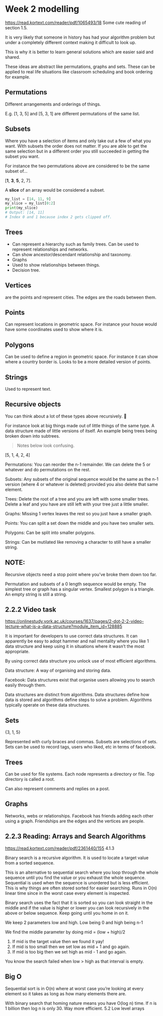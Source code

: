 # Week 2 modelling
https://read.kortext.com/reader/pdf/1065493/18
Some cute reading of section 1.5.

It is very likely that someone in history has had your algorithm problem but under a completely different context making it difficult to look up.

This is why it is better to learn general solutions which are easier said and shared.

These ideas are abstract like permutations, graphs and sets. These can be applied to real life situations like classroom scheduling and book ordering for example.

## Permutations

Different arrangements and orderings of things.

E.g. [1, 3, 5] and [5, 3, 1] are different permutations of the same list.

## Subsets

Where you have a selection of items and only take out a few of what you want. With subsets the order does not matter. If you are able to get the same selection but in a different order you still succeeded in getting the subset you want.

For instance the two permutations above are considered to be the same subset of...

[**1**, **3**, **5**, 2, 7].

A **slice** of an array would be considered a subset.

```py
my_list = [14, 11, 9]
my_slice = my_list[0:2]
print(my_slice)
# Output: [14, 11]
# Index 0 and 1 because index 2 gets clipped off.
```

## Trees

- Can represent a hierarchy such as family trees. Can be used to represent relationships and networks.
- Can show ancestor/descendant relationship and taxonomy.
- Graphs
- Used to show relationships between things.
- Decision tree.

## Vertices

are the points and represent cities. The edges are the roads between them.

## Points

Can represent locations in geometric space. For instance your house would have some coordinates used to show where it is.

## Polygons

Can be used to define a region in geometric space. For instance it can show where a country border is. Looks to be a more detailed version of points.

## Strings

Used to represent text.

## Recursive objects

You can think about a lot of these types above recursively. 🧠

For instance look at big things made out of little things of the same type. A data structure made of little versions of itself. An example being trees being broken down into subtrees.

> Notes below look confusing.

[5, 1, 4, 2, 4]

Permutations: You can reorder the n-1 remainder. We can delete the 5 or whatever and do permutations on the rest. 

Subsets: Any subsets of the original sequence would be the same as the n-1 version (where 4 or whatever is deleted) provided you also delete that same element.

Trees: Delete the root of a tree and you are left with some smaller trees. Delete a leaf and you have are still left with your tree just a little smaller.

Graphs: Missing 1 vertex leaves the rest so you just have a smaller graph.

Points: You can split a set down the middle and you have two smaller sets.

Polygons:  Can be split into smaller polygons.

Strings: Can be mutilated like removing a character to still have a smaller string.

## NOTE:

Recursive objects need a stop point where you’ve broke them down too far.

Permutation and subsets of a 0 length sequence would be empty. The simplest tree or graph has a singular vertex. Smallest polygon is a triangle. An empty string is still a string.

## 2.2.2 Video task

https://onlinestudy.york.ac.uk/courses/1637/pages/2-dot-2-2-video-lecture-what-is-a-data-structure?module_item_id=128885

It is important for developers to use correct data structures. It can apparently be easy to adopt hammer and nail mentality where you like 1 data structure and keep using it in situations where it wasn’t the most appropriate.

By using correct data structure you unlock use of most efficient algorithms.

Data structure: A way of organising and storing data.

Facebook: Data structures exist that organise users allowing you to search easily through them.

Data structures are distinct from algorithms. Data structures define how data is stored and algorithms define steps to solve a problem. Algorithms typically operate on these data structures.

## Sets

{3, 1, 5}

Represented with curly braces and commas.
Subsets are selections of sets. 
Sets can be used to record tags, users who liked, etc in terms of facebook.

## Trees

Can be used for file systems. Each node represents a directory or file.
Top directory is called a root.

Can also represent comments and replies on a post.

## Graphs

Networks, webs or relationships.
Facebook has friends adding each other using a graph. Friendships are the edges and the vertices are people.

## 2.2.3 Reading: Arrays and Search Algorithms

https://read.kortext.com/reader/pdf/2361440/155
4.1.3

Binary search is a recursive algorithm. It is used to locate a target value from a sorted sequence.

This is an alternative to sequential search where you loop through the whole sequence until you find the value or you exhaust the whole sequence. Sequential is used when the sequence is unordered but is less efficient. This is why things are often stored sorted for easier searching. Runs in O(n) linear time since in the worst case every element is inspected.

Binary search uses the fact that it is sorted so you can look straight in the middle and if the value is higher or lower you can look recursively in the above or below sequence. Keep going until you home in on it.

We keep 2 parameters low and high. Low being 0 and high being n-1

We find the middle parameter by doing mid = (low + high)/2

1. If mid is the target value then we found it yay!
2. If mid is too small then we set low as mid + 1 and go again.
3. If mid is too big then we set high as mid - 1  and go again.

You know the search failed when low > high as that interval is empty.

## Big O

Sequential sort is in O(n) where at worst case you’re looking at every element so it takes as long as how many elements there are.

With binary search that homing nature means you have O(log n) time. If n is 1 billion then log n is only 30. Way more efficient.
5.2 Low level arrays
